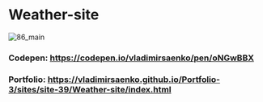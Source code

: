 # Weather-site

![86_main](https://user-images.githubusercontent.com/56477695/146671557-f208d23f-c19e-42dd-b0ce-12767daf6361.jpg)

### Codepen: https://codepen.io/vladimirsaenko/pen/oNGwBBX

### Portfolio: https://vladimirsaenko.github.io/Portfolio-3/sites/site-39/Weather-site/index.html
